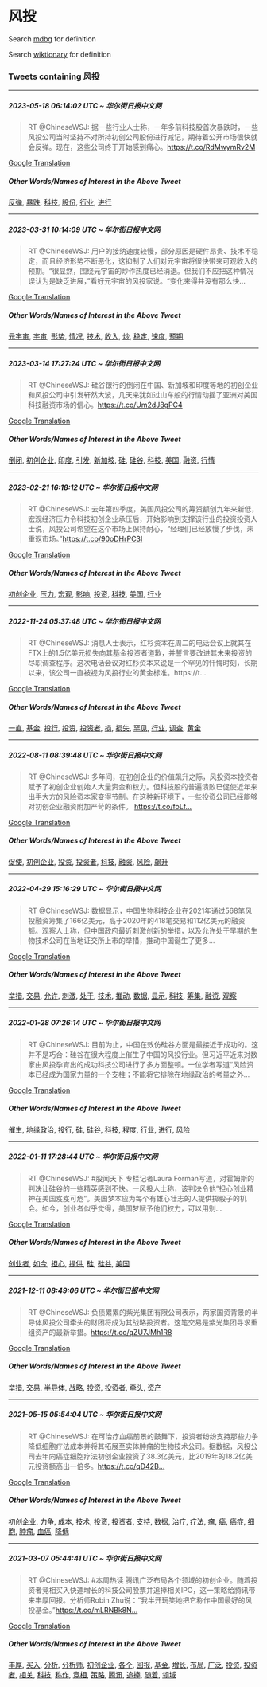 # 风投

Search [mdbg](https://www.mdbg.net/chinese/dictionary?page=worddict&wdrst=0&wdqb=风投) for definition

Search [wiktionary](https://en.wiktionary.org/wiki/风投) for definition

### Tweets containing 风投

___
##### 2023-05-18 06:14:02 UTC ~ 华尔街日报中文网
> RT @ChineseWSJ: 据一些行业人士称，一年多前科技股首次暴跌时，一些风投公司当时坚持不对所持初创公司股份进行减记，期待着公开市场很快就会反弹。现在，这些公司终于开始感到痛心。https://t.co/RdMwymRv2M

[Google Translation](https://translate.google.com/?hi=en&tab=TT&sl=zh-CN&tl=en&op=translate&text=RT+%40ChineseWSJ%3A+%E6%8D%AE%E4%B8%80%E4%BA%9B%E8%A1%8C%E4%B8%9A%E4%BA%BA%E5%A3%AB%E7%A7%B0%EF%BC%8C%E4%B8%80%E5%B9%B4%E5%A4%9A%E5%89%8D%E7%A7%91%E6%8A%80%E8%82%A1%E9%A6%96%E6%AC%A1%E6%9A%B4%E8%B7%8C%E6%97%B6%EF%BC%8C%E4%B8%80%E4%BA%9B%E9%A3%8E%E6%8A%95%E5%85%AC%E5%8F%B8%E5%BD%93%E6%97%B6%E5%9D%9A%E6%8C%81%E4%B8%8D%E5%AF%B9%E6%89%80%E6%8C%81%E5%88%9D%E5%88%9B%E5%85%AC%E5%8F%B8%E8%82%A1%E4%BB%BD%E8%BF%9B%E8%A1%8C%E5%87%8F%E8%AE%B0%EF%BC%8C%E6%9C%9F%E5%BE%85%E7%9D%80%E5%85%AC%E5%BC%80%E5%B8%82%E5%9C%BA%E5%BE%88%E5%BF%AB%E5%B0%B1%E4%BC%9A%E5%8F%8D%E5%BC%B9%E3%80%82%E7%8E%B0%E5%9C%A8%EF%BC%8C%E8%BF%99%E4%BA%9B%E5%85%AC%E5%8F%B8%E7%BB%88%E4%BA%8E%E5%BC%80%E5%A7%8B%E6%84%9F%E5%88%B0%E7%97%9B%E5%BF%83%E3%80%82https%3A%2F%2Ft.co%2FRdMwymRv2M)
##### Other Words/Names of Interest in the Above Tweet
[反弹](反弹.md), [暴跌](暴跌.md), [科技](科技.md), [股份](股份.md), [行业](行业.md), [进行](进行.md)
___
##### 2023-03-31 10:14:09 UTC ~ 华尔街日报中文网
> RT @ChineseWSJ: 用户的接纳速度较慢，部分原因是硬件昂贵、技术不稳定，而且经济形势不断恶化，这抑制了人们对元宇宙将很快带来可观收入的预期。“很显然，围绕元宇宙的炒作热度已经消退。但我们不应把这种情况误认为是缺乏进展，”看好元宇宙的风投家说。“变化来得并没有那么快…

[Google Translation](https://translate.google.com/?hi=en&tab=TT&sl=zh-CN&tl=en&op=translate&text=RT+%40ChineseWSJ%3A+%E7%94%A8%E6%88%B7%E7%9A%84%E6%8E%A5%E7%BA%B3%E9%80%9F%E5%BA%A6%E8%BE%83%E6%85%A2%EF%BC%8C%E9%83%A8%E5%88%86%E5%8E%9F%E5%9B%A0%E6%98%AF%E7%A1%AC%E4%BB%B6%E6%98%82%E8%B4%B5%E3%80%81%E6%8A%80%E6%9C%AF%E4%B8%8D%E7%A8%B3%E5%AE%9A%EF%BC%8C%E8%80%8C%E4%B8%94%E7%BB%8F%E6%B5%8E%E5%BD%A2%E5%8A%BF%E4%B8%8D%E6%96%AD%E6%81%B6%E5%8C%96%EF%BC%8C%E8%BF%99%E6%8A%91%E5%88%B6%E4%BA%86%E4%BA%BA%E4%BB%AC%E5%AF%B9%E5%85%83%E5%AE%87%E5%AE%99%E5%B0%86%E5%BE%88%E5%BF%AB%E5%B8%A6%E6%9D%A5%E5%8F%AF%E8%A7%82%E6%94%B6%E5%85%A5%E7%9A%84%E9%A2%84%E6%9C%9F%E3%80%82%E2%80%9C%E5%BE%88%E6%98%BE%E7%84%B6%EF%BC%8C%E5%9B%B4%E7%BB%95%E5%85%83%E5%AE%87%E5%AE%99%E7%9A%84%E7%82%92%E4%BD%9C%E7%83%AD%E5%BA%A6%E5%B7%B2%E7%BB%8F%E6%B6%88%E9%80%80%E3%80%82%E4%BD%86%E6%88%91%E4%BB%AC%E4%B8%8D%E5%BA%94%E6%8A%8A%E8%BF%99%E7%A7%8D%E6%83%85%E5%86%B5%E8%AF%AF%E8%AE%A4%E4%B8%BA%E6%98%AF%E7%BC%BA%E4%B9%8F%E8%BF%9B%E5%B1%95%EF%BC%8C%E2%80%9D%E7%9C%8B%E5%A5%BD%E5%85%83%E5%AE%87%E5%AE%99%E7%9A%84%E9%A3%8E%E6%8A%95%E5%AE%B6%E8%AF%B4%E3%80%82%E2%80%9C%E5%8F%98%E5%8C%96%E6%9D%A5%E5%BE%97%E5%B9%B6%E6%B2%A1%E6%9C%89%E9%82%A3%E4%B9%88%E5%BF%AB%E2%80%A6)
##### Other Words/Names of Interest in the Above Tweet
[元宇宙](元宇宙.md), [宇宙](宇宙.md), [形势](形势.md), [情况](情况.md), [技术](技术.md), [收入](收入.md), [炒](炒.md), [稳定](稳定.md), [速度](速度.md), [预期](预期.md)
___
##### 2023-03-14 17:27:24 UTC ~ 华尔街日报中文网
> RT @ChineseWSJ: 硅谷银行的倒闭在中国、新加坡和印度等地的初创企业和风投公司中引发轩然大波，几天来犹如过山车般的行情动摇了亚洲对美国科技融资市场的信心。https://t.co/Um2dJ8gPC4

[Google Translation](https://translate.google.com/?hi=en&tab=TT&sl=zh-CN&tl=en&op=translate&text=RT+%40ChineseWSJ%3A+%E7%A1%85%E8%B0%B7%E9%93%B6%E8%A1%8C%E7%9A%84%E5%80%92%E9%97%AD%E5%9C%A8%E4%B8%AD%E5%9B%BD%E3%80%81%E6%96%B0%E5%8A%A0%E5%9D%A1%E5%92%8C%E5%8D%B0%E5%BA%A6%E7%AD%89%E5%9C%B0%E7%9A%84%E5%88%9D%E5%88%9B%E4%BC%81%E4%B8%9A%E5%92%8C%E9%A3%8E%E6%8A%95%E5%85%AC%E5%8F%B8%E4%B8%AD%E5%BC%95%E5%8F%91%E8%BD%A9%E7%84%B6%E5%A4%A7%E6%B3%A2%EF%BC%8C%E5%87%A0%E5%A4%A9%E6%9D%A5%E7%8A%B9%E5%A6%82%E8%BF%87%E5%B1%B1%E8%BD%A6%E8%88%AC%E7%9A%84%E8%A1%8C%E6%83%85%E5%8A%A8%E6%91%87%E4%BA%86%E4%BA%9A%E6%B4%B2%E5%AF%B9%E7%BE%8E%E5%9B%BD%E7%A7%91%E6%8A%80%E8%9E%8D%E8%B5%84%E5%B8%82%E5%9C%BA%E7%9A%84%E4%BF%A1%E5%BF%83%E3%80%82https%3A%2F%2Ft.co%2FUm2dJ8gPC4)
##### Other Words/Names of Interest in the Above Tweet
[倒闭](倒闭.md), [初创企业](初创企业.md), [印度](印度.md), [引发](引发.md), [新加坡](新加坡.md), [硅](硅.md), [硅谷](硅谷.md), [科技](科技.md), [美国](美国.md), [融资](融资.md), [行情](行情.md)
___
##### 2023-02-21 16:18:12 UTC ~ 华尔街日报中文网
> RT @ChineseWSJ: 去年第四季度，美国风投公司的筹资额创九年来新低，宏观经济压力令科技初创企业承压后，开始影响到支撑该行业的投资投资人士说，风投公司希望在这个市场上保持耐心，“经理们已经放慢了步伐，未重返市场。”https://t.co/90oDHrPC3I

[Google Translation](https://translate.google.com/?hi=en&tab=TT&sl=zh-CN&tl=en&op=translate&text=RT+%40ChineseWSJ%3A+%E5%8E%BB%E5%B9%B4%E7%AC%AC%E5%9B%9B%E5%AD%A3%E5%BA%A6%EF%BC%8C%E7%BE%8E%E5%9B%BD%E9%A3%8E%E6%8A%95%E5%85%AC%E5%8F%B8%E7%9A%84%E7%AD%B9%E8%B5%84%E9%A2%9D%E5%88%9B%E4%B9%9D%E5%B9%B4%E6%9D%A5%E6%96%B0%E4%BD%8E%EF%BC%8C%E5%AE%8F%E8%A7%82%E7%BB%8F%E6%B5%8E%E5%8E%8B%E5%8A%9B%E4%BB%A4%E7%A7%91%E6%8A%80%E5%88%9D%E5%88%9B%E4%BC%81%E4%B8%9A%E6%89%BF%E5%8E%8B%E5%90%8E%EF%BC%8C%E5%BC%80%E5%A7%8B%E5%BD%B1%E5%93%8D%E5%88%B0%E6%94%AF%E6%92%91%E8%AF%A5%E8%A1%8C%E4%B8%9A%E7%9A%84%E6%8A%95%E8%B5%84%E6%8A%95%E8%B5%84%E4%BA%BA%E5%A3%AB%E8%AF%B4%EF%BC%8C%E9%A3%8E%E6%8A%95%E5%85%AC%E5%8F%B8%E5%B8%8C%E6%9C%9B%E5%9C%A8%E8%BF%99%E4%B8%AA%E5%B8%82%E5%9C%BA%E4%B8%8A%E4%BF%9D%E6%8C%81%E8%80%90%E5%BF%83%EF%BC%8C%E2%80%9C%E7%BB%8F%E7%90%86%E4%BB%AC%E5%B7%B2%E7%BB%8F%E6%94%BE%E6%85%A2%E4%BA%86%E6%AD%A5%E4%BC%90%EF%BC%8C%E6%9C%AA%E9%87%8D%E8%BF%94%E5%B8%82%E5%9C%BA%E3%80%82%E2%80%9Dhttps%3A%2F%2Ft.co%2F90oDHrPC3I)
##### Other Words/Names of Interest in the Above Tweet
[初创企业](初创企业.md), [压力](压力.md), [宏观](宏观.md), [影响](影响.md), [投资](投资.md), [科技](科技.md), [美国](美国.md), [行业](行业.md)
___
##### 2022-11-24 05:37:48 UTC ~ 华尔街日报中文网
> RT @ChineseWSJ: 消息人士表示，红杉资本在周二的电话会议上就其在FTX上的1.5亿美元损失向其基金投资者道歉，并誓言要改进其未来投资的尽职调查程序。这次电话会议对红杉资本来说是一个罕见的忏悔时刻，长期以来，该公司一直被视为风投行业的黄金标准。https://t…

[Google Translation](https://translate.google.com/?hi=en&tab=TT&sl=zh-CN&tl=en&op=translate&text=RT+%40ChineseWSJ%3A+%E6%B6%88%E6%81%AF%E4%BA%BA%E5%A3%AB%E8%A1%A8%E7%A4%BA%EF%BC%8C%E7%BA%A2%E6%9D%89%E8%B5%84%E6%9C%AC%E5%9C%A8%E5%91%A8%E4%BA%8C%E7%9A%84%E7%94%B5%E8%AF%9D%E4%BC%9A%E8%AE%AE%E4%B8%8A%E5%B0%B1%E5%85%B6%E5%9C%A8FTX%E4%B8%8A%E7%9A%841.5%E4%BA%BF%E7%BE%8E%E5%85%83%E6%8D%9F%E5%A4%B1%E5%90%91%E5%85%B6%E5%9F%BA%E9%87%91%E6%8A%95%E8%B5%84%E8%80%85%E9%81%93%E6%AD%89%EF%BC%8C%E5%B9%B6%E8%AA%93%E8%A8%80%E8%A6%81%E6%94%B9%E8%BF%9B%E5%85%B6%E6%9C%AA%E6%9D%A5%E6%8A%95%E8%B5%84%E7%9A%84%E5%B0%BD%E8%81%8C%E8%B0%83%E6%9F%A5%E7%A8%8B%E5%BA%8F%E3%80%82%E8%BF%99%E6%AC%A1%E7%94%B5%E8%AF%9D%E4%BC%9A%E8%AE%AE%E5%AF%B9%E7%BA%A2%E6%9D%89%E8%B5%84%E6%9C%AC%E6%9D%A5%E8%AF%B4%E6%98%AF%E4%B8%80%E4%B8%AA%E7%BD%95%E8%A7%81%E7%9A%84%E5%BF%8F%E6%82%94%E6%97%B6%E5%88%BB%EF%BC%8C%E9%95%BF%E6%9C%9F%E4%BB%A5%E6%9D%A5%EF%BC%8C%E8%AF%A5%E5%85%AC%E5%8F%B8%E4%B8%80%E7%9B%B4%E8%A2%AB%E8%A7%86%E4%B8%BA%E9%A3%8E%E6%8A%95%E8%A1%8C%E4%B8%9A%E7%9A%84%E9%BB%84%E9%87%91%E6%A0%87%E5%87%86%E3%80%82https%3A%2F%2Ft%E2%80%A6)
##### Other Words/Names of Interest in the Above Tweet
[一直](一直.md), [基金](基金.md), [投行](投行.md), [投资](投资.md), [投资者](投资者.md), [损](损.md), [损失](损失.md), [罕见](罕见.md), [行业](行业.md), [调查](调查.md), [黄金](黄金.md)
___
##### 2022-08-11 08:39:48 UTC ~ 华尔街日报中文网
> RT @ChineseWSJ: 多年间，在初创企业的价值飙升之际，风投资本投资者赋予了初创企业创始人大量资金和权力。但科技股的普遍溃败已促使近年来出手大方的风险资本家变得节制。在这种新环境下，一些投资公司已经能够对初创企业融资附加严苛的条件。 https://t.co/foLf…

[Google Translation](https://translate.google.com/?hi=en&tab=TT&sl=zh-CN&tl=en&op=translate&text=RT+%40ChineseWSJ%3A+%E5%A4%9A%E5%B9%B4%E9%97%B4%EF%BC%8C%E5%9C%A8%E5%88%9D%E5%88%9B%E4%BC%81%E4%B8%9A%E7%9A%84%E4%BB%B7%E5%80%BC%E9%A3%99%E5%8D%87%E4%B9%8B%E9%99%85%EF%BC%8C%E9%A3%8E%E6%8A%95%E8%B5%84%E6%9C%AC%E6%8A%95%E8%B5%84%E8%80%85%E8%B5%8B%E4%BA%88%E4%BA%86%E5%88%9D%E5%88%9B%E4%BC%81%E4%B8%9A%E5%88%9B%E5%A7%8B%E4%BA%BA%E5%A4%A7%E9%87%8F%E8%B5%84%E9%87%91%E5%92%8C%E6%9D%83%E5%8A%9B%E3%80%82%E4%BD%86%E7%A7%91%E6%8A%80%E8%82%A1%E7%9A%84%E6%99%AE%E9%81%8D%E6%BA%83%E8%B4%A5%E5%B7%B2%E4%BF%83%E4%BD%BF%E8%BF%91%E5%B9%B4%E6%9D%A5%E5%87%BA%E6%89%8B%E5%A4%A7%E6%96%B9%E7%9A%84%E9%A3%8E%E9%99%A9%E8%B5%84%E6%9C%AC%E5%AE%B6%E5%8F%98%E5%BE%97%E8%8A%82%E5%88%B6%E3%80%82%E5%9C%A8%E8%BF%99%E7%A7%8D%E6%96%B0%E7%8E%AF%E5%A2%83%E4%B8%8B%EF%BC%8C%E4%B8%80%E4%BA%9B%E6%8A%95%E8%B5%84%E5%85%AC%E5%8F%B8%E5%B7%B2%E7%BB%8F%E8%83%BD%E5%A4%9F%E5%AF%B9%E5%88%9D%E5%88%9B%E4%BC%81%E4%B8%9A%E8%9E%8D%E8%B5%84%E9%99%84%E5%8A%A0%E4%B8%A5%E8%8B%9B%E7%9A%84%E6%9D%A1%E4%BB%B6%E3%80%82+https%3A%2F%2Ft.co%2FfoLf%E2%80%A6)
##### Other Words/Names of Interest in the Above Tweet
[促使](促使.md), [初创企业](初创企业.md), [投资](投资.md), [投资者](投资者.md), [科技](科技.md), [融资](融资.md), [风险](风险.md), [飙升](飙升.md)
___
##### 2022-04-29 15:16:29 UTC ~ 华尔街日报中文网
> RT @ChineseWSJ: 数据显示，中国生物科技企业在2021年通过568笔风投融资筹集了166亿美元，高于2020年的418笔交易和112亿美元的融资额。观察人士称，但中国政府最近刺激创新的举措，以及允许处于早期的生物技术公司在当地证交所上市的举措，推动中国诞生了更多…

[Google Translation](https://translate.google.com/?hi=en&tab=TT&sl=zh-CN&tl=en&op=translate&text=RT+%40ChineseWSJ%3A+%E6%95%B0%E6%8D%AE%E6%98%BE%E7%A4%BA%EF%BC%8C%E4%B8%AD%E5%9B%BD%E7%94%9F%E7%89%A9%E7%A7%91%E6%8A%80%E4%BC%81%E4%B8%9A%E5%9C%A82021%E5%B9%B4%E9%80%9A%E8%BF%87568%E7%AC%94%E9%A3%8E%E6%8A%95%E8%9E%8D%E8%B5%84%E7%AD%B9%E9%9B%86%E4%BA%86166%E4%BA%BF%E7%BE%8E%E5%85%83%EF%BC%8C%E9%AB%98%E4%BA%8E2020%E5%B9%B4%E7%9A%84418%E7%AC%94%E4%BA%A4%E6%98%93%E5%92%8C112%E4%BA%BF%E7%BE%8E%E5%85%83%E7%9A%84%E8%9E%8D%E8%B5%84%E9%A2%9D%E3%80%82%E8%A7%82%E5%AF%9F%E4%BA%BA%E5%A3%AB%E7%A7%B0%EF%BC%8C%E4%BD%86%E4%B8%AD%E5%9B%BD%E6%94%BF%E5%BA%9C%E6%9C%80%E8%BF%91%E5%88%BA%E6%BF%80%E5%88%9B%E6%96%B0%E7%9A%84%E4%B8%BE%E6%8E%AA%EF%BC%8C%E4%BB%A5%E5%8F%8A%E5%85%81%E8%AE%B8%E5%A4%84%E4%BA%8E%E6%97%A9%E6%9C%9F%E7%9A%84%E7%94%9F%E7%89%A9%E6%8A%80%E6%9C%AF%E5%85%AC%E5%8F%B8%E5%9C%A8%E5%BD%93%E5%9C%B0%E8%AF%81%E4%BA%A4%E6%89%80%E4%B8%8A%E5%B8%82%E7%9A%84%E4%B8%BE%E6%8E%AA%EF%BC%8C%E6%8E%A8%E5%8A%A8%E4%B8%AD%E5%9B%BD%E8%AF%9E%E7%94%9F%E4%BA%86%E6%9B%B4%E5%A4%9A%E2%80%A6)
##### Other Words/Names of Interest in the Above Tweet
[举措](举措.md), [交易](交易.md), [允许](允许.md), [刺激](刺激.md), [处于](处于.md), [技术](技术.md), [推动](推动.md), [数据](数据.md), [显示](显示.md), [科技](科技.md), [筹集](筹集.md), [融资](融资.md), [观察](观察.md)
___
##### 2022-01-28 07:26:14 UTC ~ 华尔街日报中文网
> RT @ChineseWSJ: 目前为止，中国在效仿硅谷方面是最接近于成功的。这并不是巧合：硅谷在很大程度上催生了中国的风投行业。但习近平近来对数家由风投孕育出的成功科技公司进行了多方面整顿。一位学者写道“风险资本已经成为国家力量的一个支柱；不能将它排除在地缘政治的考量之外…

[Google Translation](https://translate.google.com/?hi=en&tab=TT&sl=zh-CN&tl=en&op=translate&text=RT+%40ChineseWSJ%3A+%E7%9B%AE%E5%89%8D%E4%B8%BA%E6%AD%A2%EF%BC%8C%E4%B8%AD%E5%9B%BD%E5%9C%A8%E6%95%88%E4%BB%BF%E7%A1%85%E8%B0%B7%E6%96%B9%E9%9D%A2%E6%98%AF%E6%9C%80%E6%8E%A5%E8%BF%91%E4%BA%8E%E6%88%90%E5%8A%9F%E7%9A%84%E3%80%82%E8%BF%99%E5%B9%B6%E4%B8%8D%E6%98%AF%E5%B7%A7%E5%90%88%EF%BC%9A%E7%A1%85%E8%B0%B7%E5%9C%A8%E5%BE%88%E5%A4%A7%E7%A8%8B%E5%BA%A6%E4%B8%8A%E5%82%AC%E7%94%9F%E4%BA%86%E4%B8%AD%E5%9B%BD%E7%9A%84%E9%A3%8E%E6%8A%95%E8%A1%8C%E4%B8%9A%E3%80%82%E4%BD%86%E4%B9%A0%E8%BF%91%E5%B9%B3%E8%BF%91%E6%9D%A5%E5%AF%B9%E6%95%B0%E5%AE%B6%E7%94%B1%E9%A3%8E%E6%8A%95%E5%AD%95%E8%82%B2%E5%87%BA%E7%9A%84%E6%88%90%E5%8A%9F%E7%A7%91%E6%8A%80%E5%85%AC%E5%8F%B8%E8%BF%9B%E8%A1%8C%E4%BA%86%E5%A4%9A%E6%96%B9%E9%9D%A2%E6%95%B4%E9%A1%BF%E3%80%82%E4%B8%80%E4%BD%8D%E5%AD%A6%E8%80%85%E5%86%99%E9%81%93%E2%80%9C%E9%A3%8E%E9%99%A9%E8%B5%84%E6%9C%AC%E5%B7%B2%E7%BB%8F%E6%88%90%E4%B8%BA%E5%9B%BD%E5%AE%B6%E5%8A%9B%E9%87%8F%E7%9A%84%E4%B8%80%E4%B8%AA%E6%94%AF%E6%9F%B1%EF%BC%9B%E4%B8%8D%E8%83%BD%E5%B0%86%E5%AE%83%E6%8E%92%E9%99%A4%E5%9C%A8%E5%9C%B0%E7%BC%98%E6%94%BF%E6%B2%BB%E7%9A%84%E8%80%83%E9%87%8F%E4%B9%8B%E5%A4%96%E2%80%A6)
##### Other Words/Names of Interest in the Above Tweet
[催生](催生.md), [地缘政治](地缘政治.md), [投行](投行.md), [硅](硅.md), [硅谷](硅谷.md), [科技](科技.md), [程度](程度.md), [行业](行业.md), [进行](进行.md), [风险](风险.md)
___
##### 2022-01-11 17:28:44 UTC ~ 华尔街日报中文网
> RT @ChineseWSJ: #股闻天下 专栏记者Laura Forman写道，对霍姆斯的判决让硅谷的一些精英感到不快。一风投人士称，该判决令他“担心创业精神在美国岌岌可危”。美国梦本应为每个有雄心壮志的人提供掷骰子的机会。如今，创业者似乎觉得，美国梦赋予他们权力，可以用别…

[Google Translation](https://translate.google.com/?hi=en&tab=TT&sl=zh-CN&tl=en&op=translate&text=RT+%40ChineseWSJ%3A+%23%E8%82%A1%E9%97%BB%E5%A4%A9%E4%B8%8B+%E4%B8%93%E6%A0%8F%E8%AE%B0%E8%80%85Laura+Forman%E5%86%99%E9%81%93%EF%BC%8C%E5%AF%B9%E9%9C%8D%E5%A7%86%E6%96%AF%E7%9A%84%E5%88%A4%E5%86%B3%E8%AE%A9%E7%A1%85%E8%B0%B7%E7%9A%84%E4%B8%80%E4%BA%9B%E7%B2%BE%E8%8B%B1%E6%84%9F%E5%88%B0%E4%B8%8D%E5%BF%AB%E3%80%82%E4%B8%80%E9%A3%8E%E6%8A%95%E4%BA%BA%E5%A3%AB%E7%A7%B0%EF%BC%8C%E8%AF%A5%E5%88%A4%E5%86%B3%E4%BB%A4%E4%BB%96%E2%80%9C%E6%8B%85%E5%BF%83%E5%88%9B%E4%B8%9A%E7%B2%BE%E7%A5%9E%E5%9C%A8%E7%BE%8E%E5%9B%BD%E5%B2%8C%E5%B2%8C%E5%8F%AF%E5%8D%B1%E2%80%9D%E3%80%82%E7%BE%8E%E5%9B%BD%E6%A2%A6%E6%9C%AC%E5%BA%94%E4%B8%BA%E6%AF%8F%E4%B8%AA%E6%9C%89%E9%9B%84%E5%BF%83%E5%A3%AE%E5%BF%97%E7%9A%84%E4%BA%BA%E6%8F%90%E4%BE%9B%E6%8E%B7%E9%AA%B0%E5%AD%90%E7%9A%84%E6%9C%BA%E4%BC%9A%E3%80%82%E5%A6%82%E4%BB%8A%EF%BC%8C%E5%88%9B%E4%B8%9A%E8%80%85%E4%BC%BC%E4%B9%8E%E8%A7%89%E5%BE%97%EF%BC%8C%E7%BE%8E%E5%9B%BD%E6%A2%A6%E8%B5%8B%E4%BA%88%E4%BB%96%E4%BB%AC%E6%9D%83%E5%8A%9B%EF%BC%8C%E5%8F%AF%E4%BB%A5%E7%94%A8%E5%88%AB%E2%80%A6)
##### Other Words/Names of Interest in the Above Tweet
[创业者](创业者.md), [如今](如今.md), [担心](担心.md), [提供](提供.md), [硅](硅.md), [硅谷](硅谷.md), [美国](美国.md)
___
##### 2021-12-11 08:49:06 UTC ~ 华尔街日报中文网
> RT @ChineseWSJ: 负债累累的紫光集团有限公司表示，两家国资背景的半导体风投公司牵头的财团将成为其战略投资者。这笔交易是紫光集团寻求重组资产的最新举措。https://t.co/qZU7JMh1R8

[Google Translation](https://translate.google.com/?hi=en&tab=TT&sl=zh-CN&tl=en&op=translate&text=RT+%40ChineseWSJ%3A+%E8%B4%9F%E5%80%BA%E7%B4%AF%E7%B4%AF%E7%9A%84%E7%B4%AB%E5%85%89%E9%9B%86%E5%9B%A2%E6%9C%89%E9%99%90%E5%85%AC%E5%8F%B8%E8%A1%A8%E7%A4%BA%EF%BC%8C%E4%B8%A4%E5%AE%B6%E5%9B%BD%E8%B5%84%E8%83%8C%E6%99%AF%E7%9A%84%E5%8D%8A%E5%AF%BC%E4%BD%93%E9%A3%8E%E6%8A%95%E5%85%AC%E5%8F%B8%E7%89%B5%E5%A4%B4%E7%9A%84%E8%B4%A2%E5%9B%A2%E5%B0%86%E6%88%90%E4%B8%BA%E5%85%B6%E6%88%98%E7%95%A5%E6%8A%95%E8%B5%84%E8%80%85%E3%80%82%E8%BF%99%E7%AC%94%E4%BA%A4%E6%98%93%E6%98%AF%E7%B4%AB%E5%85%89%E9%9B%86%E5%9B%A2%E5%AF%BB%E6%B1%82%E9%87%8D%E7%BB%84%E8%B5%84%E4%BA%A7%E7%9A%84%E6%9C%80%E6%96%B0%E4%B8%BE%E6%8E%AA%E3%80%82https%3A%2F%2Ft.co%2FqZU7JMh1R8)
##### Other Words/Names of Interest in the Above Tweet
[举措](举措.md), [交易](交易.md), [半导体](半导体.md), [战略](战略.md), [投资](投资.md), [投资者](投资者.md), [牵头](牵头.md), [资产](资产.md)
___
##### 2021-05-15 05:54:04 UTC ~ 华尔街日报中文网
> RT @ChineseWSJ: 在可治疗血癌前景的鼓舞下，投资者纷纷支持那些力争降低细胞疗法成本并将其拓展至实体肿瘤的生物技术公司。据数据，风投公司去年向癌症细胞疗法初创企业投资了38.3亿美元，比2019年的18.2亿美元投资额高出一倍多。https://t.co/qD42B…

[Google Translation](https://translate.google.com/?hi=en&tab=TT&sl=zh-CN&tl=en&op=translate&text=RT+%40ChineseWSJ%3A+%E5%9C%A8%E5%8F%AF%E6%B2%BB%E7%96%97%E8%A1%80%E7%99%8C%E5%89%8D%E6%99%AF%E7%9A%84%E9%BC%93%E8%88%9E%E4%B8%8B%EF%BC%8C%E6%8A%95%E8%B5%84%E8%80%85%E7%BA%B7%E7%BA%B7%E6%94%AF%E6%8C%81%E9%82%A3%E4%BA%9B%E5%8A%9B%E4%BA%89%E9%99%8D%E4%BD%8E%E7%BB%86%E8%83%9E%E7%96%97%E6%B3%95%E6%88%90%E6%9C%AC%E5%B9%B6%E5%B0%86%E5%85%B6%E6%8B%93%E5%B1%95%E8%87%B3%E5%AE%9E%E4%BD%93%E8%82%BF%E7%98%A4%E7%9A%84%E7%94%9F%E7%89%A9%E6%8A%80%E6%9C%AF%E5%85%AC%E5%8F%B8%E3%80%82%E6%8D%AE%E6%95%B0%E6%8D%AE%EF%BC%8C%E9%A3%8E%E6%8A%95%E5%85%AC%E5%8F%B8%E5%8E%BB%E5%B9%B4%E5%90%91%E7%99%8C%E7%97%87%E7%BB%86%E8%83%9E%E7%96%97%E6%B3%95%E5%88%9D%E5%88%9B%E4%BC%81%E4%B8%9A%E6%8A%95%E8%B5%84%E4%BA%8638.3%E4%BA%BF%E7%BE%8E%E5%85%83%EF%BC%8C%E6%AF%942019%E5%B9%B4%E7%9A%8418.2%E4%BA%BF%E7%BE%8E%E5%85%83%E6%8A%95%E8%B5%84%E9%A2%9D%E9%AB%98%E5%87%BA%E4%B8%80%E5%80%8D%E5%A4%9A%E3%80%82https%3A%2F%2Ft.co%2FqD42B%E2%80%A6)
##### Other Words/Names of Interest in the Above Tweet
[初创企业](初创企业.md), [力争](力争.md), [成本](成本.md), [技术](技术.md), [投资](投资.md), [投资者](投资者.md), [支持](支持.md), [数据](数据.md), [治疗](治疗.md), [疗法](疗法.md), [瘤](瘤.md), [癌](癌.md), [癌症](癌症.md), [细胞](细胞.md), [肿瘤](肿瘤.md), [血癌](血癌.md), [降低](降低.md)
___
##### 2021-03-07 05:44:41 UTC ~ 华尔街日报中文网
> RT @ChineseWSJ: #本周热读 腾讯广泛布局各个领域的初创企业。随着投资者竞相买入快速增长的科技公司股票并追捧相关IPO，这一策略给腾讯带来丰厚回报。分析师Robin Zhu说：“我半开玩笑地把它称作中国最好的风投基金。”https://t.co/mLRNBk8N…

[Google Translation](https://translate.google.com/?hi=en&tab=TT&sl=zh-CN&tl=en&op=translate&text=RT+%40ChineseWSJ%3A+%23%E6%9C%AC%E5%91%A8%E7%83%AD%E8%AF%BB+%E8%85%BE%E8%AE%AF%E5%B9%BF%E6%B3%9B%E5%B8%83%E5%B1%80%E5%90%84%E4%B8%AA%E9%A2%86%E5%9F%9F%E7%9A%84%E5%88%9D%E5%88%9B%E4%BC%81%E4%B8%9A%E3%80%82%E9%9A%8F%E7%9D%80%E6%8A%95%E8%B5%84%E8%80%85%E7%AB%9E%E7%9B%B8%E4%B9%B0%E5%85%A5%E5%BF%AB%E9%80%9F%E5%A2%9E%E9%95%BF%E7%9A%84%E7%A7%91%E6%8A%80%E5%85%AC%E5%8F%B8%E8%82%A1%E7%A5%A8%E5%B9%B6%E8%BF%BD%E6%8D%A7%E7%9B%B8%E5%85%B3IPO%EF%BC%8C%E8%BF%99%E4%B8%80%E7%AD%96%E7%95%A5%E7%BB%99%E8%85%BE%E8%AE%AF%E5%B8%A6%E6%9D%A5%E4%B8%B0%E5%8E%9A%E5%9B%9E%E6%8A%A5%E3%80%82%E5%88%86%E6%9E%90%E5%B8%88Robin+Zhu%E8%AF%B4%EF%BC%9A%E2%80%9C%E6%88%91%E5%8D%8A%E5%BC%80%E7%8E%A9%E7%AC%91%E5%9C%B0%E6%8A%8A%E5%AE%83%E7%A7%B0%E4%BD%9C%E4%B8%AD%E5%9B%BD%E6%9C%80%E5%A5%BD%E7%9A%84%E9%A3%8E%E6%8A%95%E5%9F%BA%E9%87%91%E3%80%82%E2%80%9Dhttps%3A%2F%2Ft.co%2FmLRNBk8N%E2%80%A6)
##### Other Words/Names of Interest in the Above Tweet
[丰厚](丰厚.md), [买入](买入.md), [分析](分析.md), [分析师](分析师.md), [初创企业](初创企业.md), [各个](各个.md), [回报](回报.md), [基金](基金.md), [增长](增长.md), [布局](布局.md), [广泛](广泛.md), [投资](投资.md), [投资者](投资者.md), [相关](相关.md), [科技](科技.md), [称作](称作.md), [竞相](竞相.md), [策略](策略.md), [腾讯](腾讯.md), [追捧](追捧.md), [随着](随着.md), [领域](领域.md)
